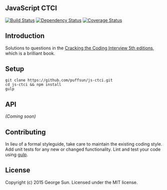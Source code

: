 ## JavaScript CTCI

[![Build Status][travis-image]][travis-url] [![Dependency Status][daviddm-url]][daviddm-image] [![Coverage Status][coveralls-image]][coveralls-url]

## Introduction

Solutions to questions in the [Cracking the Coding Interview 5th editions](http://www.amazon.com/Cracking-Coding-Interview-Programming-Questions/dp/098478280X), which is a brilliant book.

## Setup

```
git clone https://github.com/puffsun/js-ctci.git
cd js-ctci && npm install
gulp
```

## API

_(Coming soon)_


## Contributing

In lieu of a formal styleguide, take care to maintain the existing coding style. Add unit tests for any new or changed functionality. Lint and test your code using [gulp](http://gulpjs.com/).


## License

Copyright (c) 2015 George Sun. Licensed under the MIT license.

[travis-url]: https://travis-ci.org/puffsun/js-ctci
[travis-image]: https://travis-ci.org/puffsun/js-ctci.svg?branch=master
[daviddm-url]: https://david-dm.org/puffsun/js-ctci.svg?theme=shields.io
[daviddm-image]: https://david-dm.org/puffsun/js-ctci
[coveralls-url]: https://coveralls.io/r/puffsun/js-ctci
[coveralls-image]: https://coveralls.io/repos/puffsun/js-ctci/badge.png
